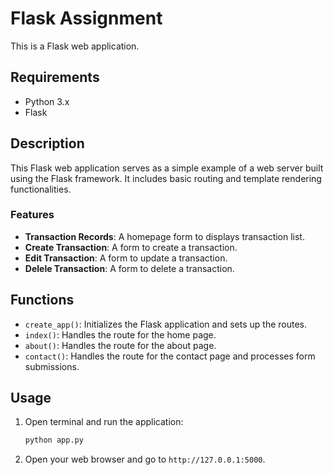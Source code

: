 # Flask Assignment

This is a Flask web application.

## Requirements

- Python 3.x
- Flask

## Description

This Flask web application serves as a simple example of a web server built using the Flask framework. It includes basic routing and template rendering functionalities.

### Features

- **Transaction Records**: A homepage form to displays transaction list.
- **Create Transaction**: A form to create a transaction.
- **Edit Transaction**: A form to update a transaction.
- **Delele Transaction**: A form to delete a transaction.

## Functions

- `create_app()`: Initializes the Flask application and sets up the routes.
- `index()`: Handles the route for the home page.
- `about()`: Handles the route for the about page.
- `contact()`: Handles the route for the contact page and processes form submissions.

## Usage

1. Open terminal and run the application:
    ```bash
    python app.py
    ```
2. Open your web browser and go to `http://127.0.0.1:5000`.